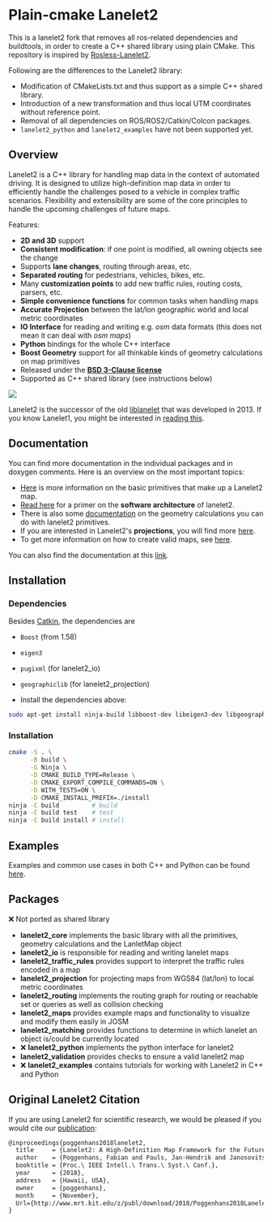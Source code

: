 # Plain-cmake Lanelet2

This is a lanelet2 fork that removes all ros-related dependencies and buildtools, in order to create a C++ shared library using plain CMake. This repository is inspired by [Rosless-Lanelet2](https://github.com/embedded-software-laboratory/Rosless-Lanelet2).

Following are the differences to the Lanelet2 library:
- Modification of CMakeLists.txt and thus support as a simple C++ shared library.
- Introduction of a new transformation and thus local UTM coordinates without reference point.
- Removal of all dependencies on ROS/ROS2/Catkin/Colcon packages.
- `lanelet2_python` and `lanelet2_examples` have not been supported yet.

## Overview

Lanelet2 is a C++ library for handling map data in the context of automated driving. It is designed to utilize high-definition map data in order to efficiently handle the challenges posed to a vehicle in complex traffic scenarios. Flexibility and extensibility are some of the core principles to handle the upcoming challenges of future maps.

Features:
- **2D and 3D** support
- **Consistent modification**: if one point is modified, all owning objects see the change
- Supports **lane changes**, routing through areas, etc.
- **Separated routing** for pedestrians, vehicles, bikes, etc.
- Many **customization points** to add new traffic rules, routing costs, parsers, etc.
- **Simple convenience functions** for common tasks when handling maps
- **Accurate Projection** between the lat/lon geographic world and local metric coordinates
- **IO Interface** for reading and writing e.g. _osm_ data formats (this does not mean it can deal with _osm maps_)
- **Python** bindings for the whole C++ interface
- **Boost Geometry** support for all thinkable kinds of geometry calculations on map primitives
- Released under the [**BSD 3-Clause license**](LICENSE)
- Supported as C++ shared library (see instructions below)

![](lanelet2_core/doc/images/lanelet2_example_image.png)

Lanelet2 is the successor of the old [liblanelet](https://github.com/phbender/liblanelet/tree/master/libLanelet) that was developed in 2013. If you know Lanelet1, you might be interested in [reading this](lanelet2_core/doc/Lanelet1Compability.md).

## Documentation

You can find more documentation in the individual packages and in doxygen comments. Here is an overview on the most important topics:
- [Here](lanelet2_core/doc/LaneletPrimitives.md) is more information on the basic primitives that make up a Lanelet2 map.
- [Read here](lanelet2_core/doc/Architecture.md) for a primer on the **software architecture** of lanelet2.
- There is also some [documentation](lanelet2_core/doc/GeometryPrimer.md) on the geometry calculations you can do with lanelet2 primitives.
- If you are interested in Lanelet2's **projections**, you will find more [here](lanelet2_projection/doc/Map_Projections_Coordinate_Systems.md).
- To get more information on how to create valid maps, see [here](lanelet2_maps/README.md).

You can also find the documentation at this [link](https://fzi-forschungszentrum-informatik.github.io/Lanelet2).

## Installation

### Dependencies
Besides [Catkin](https://catkin-tools.readthedocs.io/en/latest/index.html), the dependencies are
* `Boost` (from 1.58)
* `eigen3`
* `pugixml` (for lanelet2_io)
* `geographiclib` (for lanelet2_projection)

* Install the dependencies above:
```bash
sudo apt-get install ninja-build libboost-dev libeigen3-dev libgeographic-dev libpugixml-dev
```

### Installation

```bash
cmake -S . \
      -B build \
      -G Ninja \
      -D CMAKE_BUILD_TYPE=Release \
      -D CMAKE_EXPORT_COMPILE_COMMANDS=ON \
      -D WITH_TESTS=ON \
      -D CMAKE_INSTALL_PREFIX=./install
ninja -C build         # build
ninja -C build test    # test
ninja -C build install # install
```

## Examples
Examples and common use cases in both C++ and Python can be found [here](lanelet2_examples/README.md).

## Packages

❌ Not ported as shared library

* **lanelet2_core** implements the basic library with all the primitives, geometry calculations and the LanletMap object
* **lanelet2_io** is responsible for reading and writing lanelet maps
* **lanelet2_traffic_rules** provides support to interpret the traffic rules encoded in a map
* **lanelet2_projection** for projecting maps from WGS84 (lat/lon) to local metric coordinates
* **lanelet2_routing** implements the routing graph for routing or reachable set or queries as well as collision checking
* **lanelet2_maps** provides example maps and functionality to visualize and modify them easily in JOSM
* **lanelet2_matching** provides functions to determine in which lanelet an object is/could be currently located
* ❌ **lanelet2_python** implements the python interface for lanelet2
* **lanelet2_validation** provides checks to ensure a valid lanelet2 map
* ❌ **lanelet2_examples** contains tutorials for working with Lanelet2 in C++ and Python

## Original Lanelet2 Citation

If you are using Lanelet2 for scientific research, we would be pleased if you would cite our [publication](http://www.mrt.kit.edu/z/publ/download/2018/Poggenhans2018Lanelet2.pdf):
```latex
@inproceedings{poggenhans2018lanelet2,
  title     = {Lanelet2: A High-Definition Map Framework for the Future of Automated Driving},
  author    = {Poggenhans, Fabian and Pauls, Jan-Hendrik and Janosovits, Johannes and Orf, Stefan and Naumann, Maximilian and Kuhnt, Florian and Mayr, Matthias},
  booktitle = {Proc.\ IEEE Intell.\ Trans.\ Syst.\ Conf.},
  year      = {2018},
  address   = {Hawaii, USA},
  owner     = {poggenhans},
  month     = {November},
  Url={http://www.mrt.kit.edu/z/publ/download/2018/Poggenhans2018Lanelet2.pdf}
}
```
